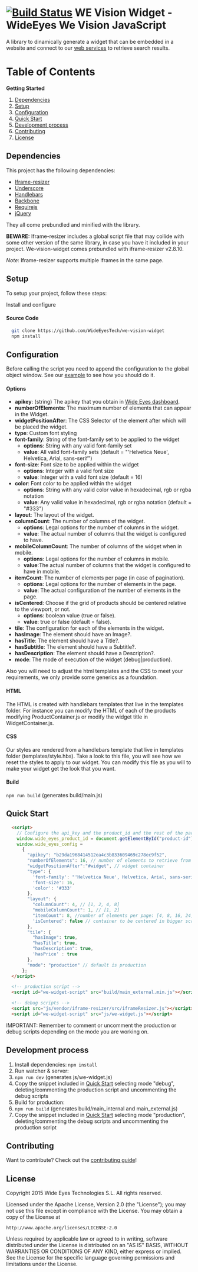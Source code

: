 [![Build Status](https://travis-ci.org/WideEyesTech/we-vision-widget.svg?branch=master)](https://travis-ci.org/WideEyesTech/we-vision-widget)
WE Vision Widget - WideEyes We Vision JavaScript
==============

A library to dinamically generate a widget that can be embedded in a website and connect to our [web services](http://docs.wide-eyes.it) to retrieve search results.

Table of Contents
=================
**Getting Started**

1. [Dependencies](#dependencies)
1. [Setup](#setup)
1. [Configuration](#configuration)
1. [Quick Start](#quick-start)
1. [Development process](#development-process)
1. [Contributing](#contributing)
1. [License](#license)

Dependencies
-------------

This project has the following dependencies:

- [Iframe-resizer](https://github.com/davidjbradshaw/iframe-resizer)
- [Underscore](http://underscorejs.org/)
- [Handlebars](http://handlebarsjs.com/)
- [Backbone](http://backbonejs.org/)
- [Requirejs](http://requirejs.org/)
- [jQuery](http://jquery.com/)

They all come prebundled and minified with the library.

**BEWARE:** Iframe-resizer includes a global script file that may collide with some other version of the same library, in case you have it included in your project. We-vision-widget comes prebundled with iframe-resizer v2.8.10.

*Note*: Iframe-resizer supports multiple iframes in the same page.

Setup
-------------

To setup your project, follow these steps:

Install and configure

#### Source Code

```sh
  git clone https://github.com/WideEyesTech/we-vision-widget
  npm install
```

Configuration
---------------

Before calling the script you need to append the configuration to the global object window.
See our [example](example.html) to see how you should do it.

#### Options

 * **apikey**: (string) The apikey that you obtain in [Wide Eyes dashboard](http://dashboard.wide-eyes.it/#/APIkey).
 * **numberOfElements**: The maximum number of elements that can appear in the Widget.
 * **widgetPositionAfter**: The CSS Selector of the element after which will be placed the widget.
 * **type**: Custom font styling
  * **font-family**: String of the font-family set to be applied to the widget
     * **options**: String with any valid font-family set
     * **value**: All valid font-family sets (default = "'Helvetica Neue', Helvetica, Arial, sans-serif")
  * **font-size**: Font size to be applied within the widget
     * **options**: Integer with a valid font size
     * **value**: Integer with a valid font size (default = 16)
  * **color**: Font color to be applied within the widget
     * **options**: String with any valid color value in hexadecimal, rgb or rgba notation
     * **value**: Any valid value in hexadecimal, rgb or rgba notation (default = "#333")
 * **layout**: The layout of the widget.
  * **columnCount**: The number of columns of the widget.
     * **options**: Legal options for the number of columns in the widget.
     * **value**: The actual number of columns that the widget is configured to have.
  * **mobileColumnCount**: The number of columns of the widget when in mobile.
     * **options**: Legal options for the number of columns in mobile.
     * **value**:The actual number of columns that the widget is configured to have in mobile.
  * **itemCount**: The number of elements per page (in case of pagination).
     * **options**: Legal options for the number of elements in the page.
     * **value**: The actual configuration of the number of elements in the page.
  * **isCentered**: Choose if the grid of products should be centered relative to the viewport, or not.
     * **options**: boolean value (true or false).
     * **value**: true or false (default = false).
 * **tile**: The configuration for each of the elements in the widget.
  * **hasImage**: The element should have an Image?.
  * **hasTitle**: The element should have a Title?.
  * **hasSubtitle**: The element should have a Subtitle?.
  * **hasDescription**: The element should have a Description?.
 * **mode**: The mode of execution of the widget (debug|production).

Also you will need to adjust the html templates and the CSS to meet your requirements, we only provide some generics as a foundation.

#### HTML

The HTML is created with handlebars templates that live in the templates folder. For instance you can modify the HTML of each of the products modifying ProductContainer.js
or modify the widget title in WidgetContainer.js.

#### CSS

Our styles are rendered from a handlebars template that live in templates folder (templates/style.hbs).
Take a look to this file, you will see how we reset the styles to apply to our widget.
You can modify this file as you will to make your widget get the look that you want.

#### Build

```npm run build``` (generates build/main.js)


Quick Start
-------------

```html
  <script>
    // Configure the api_key and the product_id and the rest of the parameters.
    window.wide_eyes_product_id = document.getElementById("product-id").innerHTML;
    window.wide_eyes_config =
      {
        "apikey": "b29da1968414512ea4c3b833609469c278ec9f52",
        "numberOfElements": 16, // number of elements to retrieve from API
        "widgetPositionAfter":"#widget", // widget container
        "type": {
          'font-family': "'Helvetica Neue', Helvetica, Arial, sans-serif",
          'font-size': 16,
          'color': '#333'
        },
        "layout": {
          "columnCount": 4, // [1, 2, 4, 8]
          "mobileColumnCount": 1, // [1, 2]
          "itemCount": 8, //number of elements per page: [4, 8, 16, 24]
          'isCentered': false // container to be centered in bigger screens: true or false
        },
        "tile": {
          "hasImage": true,
          "hasTitle": true,
          "hasDescription": true,
          'hasPrice' : true
        },
        "mode": "production" // default is production
      };
  </script>

  <!-- production script -->
  <script id="we-widget-script" src="build/main_external.min.js"></script>

  <!-- debug scripts -->
  <script src="js/vendor/iframe-resizer/src/iframeResizer.js"></script>
  <script id="we-widget-script" src="js/we-widget.js"></script>
```
IMPORTANT: Remember to comment or uncomment the production or debug scripts depending on the mode you are working on.


Development process
--------------------

1. Install dependencies: ```npm install```
2. Run watcher & server:
  1. ```npm run dev``` (generates js/we-widget.js)
  2. Copy the snippet included in [Quick Start](#quick-start) selecting mode "debug", deleting/commenting the production script and uncommenting the debug scripts
3. Build for production:
  1. ```npm run build``` (generates build/main_internal and main_external.js)
  2. Copy the snippet included in [Quick Start](#quick-start) selecting mode "production", deleting/commenting the debug scripts and uncommenting the production script

Contributing
-----------------

Want to contribute? Check out the [contributing guide](CONTRIBUTING.md)!

License
----------------

Copyright 2015 Wide Eyes Technologies S.L. All rights reserved.

Licensed under the Apache License, Version 2.0 (the "License");
you may not use this file except in compliance with the License.
You may obtain a copy of the License at

    http://www.apache.org/licenses/LICENSE-2.0

Unless required by applicable law or agreed to in writing, software
distributed under the License is distributed on an "AS IS" BASIS,
WITHOUT WARRANTIES OR CONDITIONS OF ANY KIND, either express or implied.
See the License for the specific language governing permissions and
limitations under the License.
